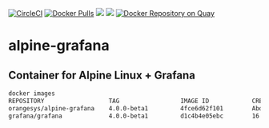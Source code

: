 [![CircleCI](https://circleci.com/gh/orangesys/alpine-grafana.svg?style=svg)](https://circleci.com/gh/orangesys/alpine-grafana)
[![Docker Pulls](https://img.shields.io/docker/pulls/orangesys/alpine-grafana.svg)](https://hub.docker.com/r/orangesys/alpine-grafana/)
[![](https://images.microbadger.com/badges/image/orangesys/alpine-grafana.svg)](https://microbadger.com/images/orangesys/alpine-grafana "Get your own image badge on microbadger.com")
[![](https://images.microbadger.com/badges/version/orangesys/alpine-grafana.svg)](https://microbadger.com/images/orangesys/alpine-grafana "Get your own version badge on microbadger.com")
[![Docker Repository on Quay](https://quay.io/repository/orangesys/alpine-grafana/status?token=c0173c1e-b91b-4b74-a300-7114248255e8 "Docker Repository on Quay")](https://quay.io/repository/orangesys/alpine-grafana)

# alpine-grafana

## Container for Alpine Linux + Grafana

>
```bash
docker images
REPOSITORY                  TAG                 IMAGE ID            CREATED             SIZE
orangesys/alpine-grafana    4.0.0-beta1         4fce6d62f101        About an hour ago   192 MB
grafana/grafana             4.0.0-beta1         d1c4b4e05ebc        16 hours ago        266.7 MB
```
